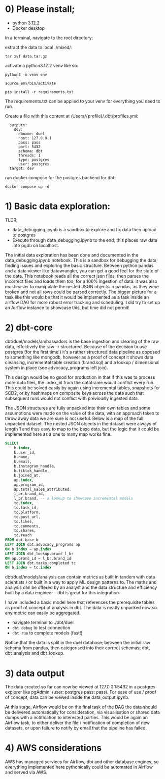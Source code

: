 

# 0) Please install;

- python 3.12.2
- Docker desktop 

In a terminal, navigate to the root directory:

extract the data to local ./mixed/:

`tar xvf data.tar.gz`

activate a python3.12.2 venv like so:

`python3 -m venv env`

`source env/bin/activate`

`pip install -r requirements.txt`

The requirements.txt can be applied to your venv for everything you need to run.

Create a file with this content at /Users/{profile}/.dbt/profiles.yml:
```duel:
  outputs:
    dev:
      dbname: duel
      host: 127.0.0.1
      pass: pass
      port: 5432
      schema: dbt
      threads: 1
      type: postgres
      user: postgres
  target: dev
  ```


run docker compose for the postgres backend for dbt:

`docker compose up -d`

# 1) Basic data exploration:
TLDR;
- data_debugging.ipynb is a sandbox to explore and fix data then upload to postgres
- Execute through data_debugging.ipynb to the end; this places raw data into pgdb on localhost.

The initial data exploration has been done and documented in the data_debugging.ipynb notebook. 
This is a sandbox for debugging the data, finding issues and exploring the basic structure. Between python pandas and a data viewer like datawrangler, you can get a good feel for the state of the data. 
This notebook reads all the correct json files, then parses the incorrect files and loads them too, for a 100% ingestion of data. It was also must easier to manipulate the nested JSON objects in pandas, as they were broken and not all rows could be parsed correctly.
The bigger picture for a task like this would be that it would be implemented as a task inside an airflow DAG for more robust error tracking and scheduling. I did try to set up an Airflow instance to showcase this, but time did not permit!

# 2) dbt-core

dbt/duel/models/ambassadors is the base ingestion and clearing of the raw data, effectively the raw -> structured.
Because of the decision to use postgres (for the first time!) it's a rather structured data pipeline as opposed to something like mongodb, however as a proof of concept it shows data cleansing, incremental table creation (brand.sql) and a lookup / dimensional system in place (see advocacy_programs left join).

This design would be no good for production in that if this was to process more data files, the index_id from the dataframe would conflict every run. This could be solved easily by again using incremental tables, snapshots for SCD2, or by hashmaps on composite keys across the data such that subsequent runs would not conflict with previously ingested data.

The JSON structures are fully unpacked into their own tables and some assumptions were made on the value of the data, with an approach taken to throw away data we are sure is not useful. Below is a map of the full unpacked dataset. The nested JSON objects in the dataset were always of length 1 and thus easy to map to the base data, but the logic that it could be implemented here as a one to many map works fine.


```sql
SELECT 
    b.index, 
    b.user_id, 
    b.name, 
    b.email, 
    b.instagram_handle, 
    b.tiktok_handle, 
    b.joined_at, 
    ap.index, 
    ap.program_id, 
    ap.total_sales_attributed,
    l_br.brand_id,
    l_br.brand, -- a lookup to showcase incremental models
    tc.index, 
    tc.task_id, 
    tc.platform, 
    tc.post_url, 
    tc.likes, 
    tc.comments, 
    tc.shares, 
    tc.reach
FROM dbt.base b 
LEFT JOIN dbt.advocacy_programs ap
ON b.index = ap.index 
LEFT JOIN dbt_lookup.brand l_br
ON ap.brand_id = l_br.brand_id
LEFT JOIN dbt.tasks_completed tc
ON b.index = tc.index 
```

dbt/duel/models/analysis can contain metrics as built in tandem with data scientists / or built in a way to apply ML design patterns to. The maths and analysis can be offered by an analyst and the data structure and efficiency built by a data engineer - dbt is great for this integration.

I have included a basic model here that references the prerequisite tables as proof of concept of analysis in dbt. The data is neatly unpacked now so any metric can easily be aggregated.

- navigate terminal to ./dbt/duel
- `dbt debug` to test connection
- `dbt run` to complete models (fast!)

Notice that the data is split in the duel database; between the initial raw schema from pandas, then categorised into their correct schemas; dbt, dbt_analysis and dbt_lookup.

# 3) data output
The data created so far can now be viewed at 127.0.0.1:5432 in a postgres explorer like pgAdmin. (user: postgres pass: pass). For ease of use / proof of concept, data can be viewed inside the data_output.ipynb. 

At this stage, Airflow would be on the final task of the DAG the data should be delivered automatically for consideration, via visualisation or shared data dumps with a notification to interested parties. This would be again an Airflow task, to either deliver the file / notification of completion of new datasets, or upon failure to notify by email that the pipeline has failed.

# 4) AWS considerations
AWS has managed services for Airflow, dbt and other database engines, so everything implemented here pythonically could be automated in Airflow and served via AWS. 